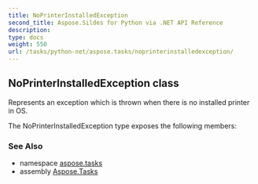 ```yaml
---
title: NoPrinterInstalledException
second_title: Aspose.Sildes for Python via .NET API Reference
description: 
type: docs
weight: 550
url: /tasks/python-net/aspose.tasks/noprinterinstalledexception/
---
```


## NoPrinterInstalledException class

Represents an exception which is thrown when there is no installed printer in OS.

The NoPrinterInstalledException type exposes the following members:

### See Also

* namespace [aspose.tasks](/tasks/python-net/aspose.tasks/)
* assembly [Aspose.Tasks](/tasks/python-net/)

